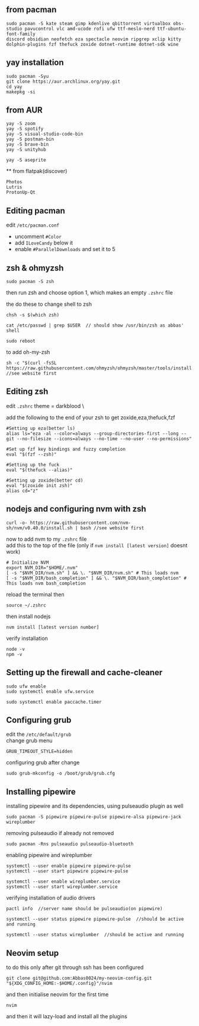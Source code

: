 ## from pacman
~~~
sudo pacman -S kate steam gimp kdenlive qbittorrent virtualbox obs-studio pavucontrol vlc amd-ucode rofi ufw ttf-meslo-nerd ttf-ubuntu-font-family
discord obsidian neofetch eza spectacle neovim ripgrep xclip kitty dolphin-plugins fzf thefuck zoxide dotnet-runtime dotnet-sdk wine 
~~~

## yay installation
~~~
sudo pacman -Syu
git clone https://aur.archlinux.org/yay.git
cd yay
makepkg -si
~~~

## from AUR
~~~
yay -S zoom
yay -S spotify
yay -S visual-studio-code-bin
yay -S postman-bin
yay -S brave-bin
yay -S unityhub

yay -S aseprite
~~~

** from flatpak(discover)
~~~
Photos
Lutris
ProtonUp-Qt
~~~

## Editing pacman
edit `/etc/pacman.conf`
- uncomment `#Color`
- add `ILoveCandy` below it
- enable `#ParallelDownloads` and set it to 5

## zsh & ohmyzsh
~~~
sudo pacman -S zsh
~~~
then run zsh and choose option 1, which makes an empty `.zshrc` file

the do these to change shell to zsh
~~~
chsh -s $(which zsh)

cat /etc/passwd | grep $USER  // should show /usr/bin/zsh as abbas' shell

sudo reboot
~~~

to add oh-my-zsh
~~~
sh -c "$(curl -fsSL https://raw.githubusercontent.com/ohmyzsh/ohmyzsh/master/tools/install.sh)" //see website first
~~~

## Editing zsh
edit `.zshrc`
theme = darkblood \

add the following to the end of your zsh to get zoxide,eza,thefuck,fzf
~~~
#Setting up eza(better ls)
alias ls="eza -al --color=always --group-directories-first --long --git --no-filesize --icons=always --no-time --no-user --no-permissions"

#Set up fzf key bindings and fuzzy completion
eval "$(fzf --zsh)"

#Setting up the fuck
eval "$(thefuck --alias)"

#Setting up zoxide(better cd)
eval "$(zoxide init zsh)"
alias cd="z"
~~~

## nodejs and configuring nvm with zsh
~~~
curl -o- https://raw.githubusercontent.com/nvm-sh/nvm/v0.40.0/install.sh | bash //see website first
~~~

now to add nvm to my `.zshrc` file \
add this to the top of the file (only if `nvm install [latest version]` doesnt work)
~~~
# Initialize NVM
export NVM_DIR="$HOME/.nvm" 
[ -s "$NVM_DIR/nvm.sh" ] && \. "$NVM_DIR/nvm.sh" # This loads nvm 
[ -s "$NVM_DIR/bash_completion" ] && \. "$NVM_DIR/bash_completion" # This loads nvm bash_completion
~~~

reload the terminal then
~~~
source ~/.zshrc
~~~

then install nodejs
~~~
nvm install [latest version number]
~~~

verify installation
~~~
node -v
npm -v
~~~

## Setting up the firewall and cache-cleaner
~~~
sudo ufw enable
sudo systemctl enable ufw.service

sudo systemctl enable paccache.timer
~~~

## Configuring grub
edit the `/etc/default/grub` \
change grub menu
~~~
GRUB_TIMEOUT_STYLE=hidden
~~~

configuring grub after change
~~~
sudo grub-mkconfig -o /boot/grub/grub.cfg
~~~


## Installing pipewire
installing pipewire and its dependencies, using pulseaudio plugin as well
~~~
sudo pacman -S pipewire pipewire-pulse pipewire-alsa pipewire-jack wireplumber
~~~

removing pulseaudio if already not removed
~~~
sudo pacman -Rns pulseaudio pulseaudio-bluetooth
~~~


enabling pipewire and wireplumber
~~~
systemctl --user enable pipewire pipewire-pulse
systemctl --user start pipewire pipewire-pulse

systemctl --user enable wireplumber.service
systemctl --user start wireplumber.service
~~~

verifying installation of audio drivers 
~~~
pactl info  //server name should be pulseaudio(on pipewire)

systemctl --user status pipewire pipewire-pulse  //should be active and running

systemctl --user status wireplumber  //should be active and running
~~~


## Neovim setup
to do this only after git through ssh has been configured
~~~
git clone git@github.com:Abbas0024/my-neovim-config.git "${XDG_CONFIG_HOME:-$HOME/.config}"/nvim
~~~

and then initialise neovim for the first time
~~~
nvim
~~~

and then it will lazy-load and install all the plugins


